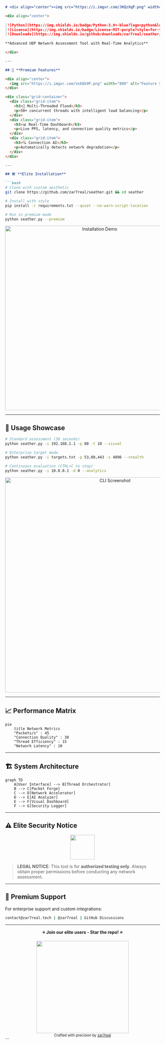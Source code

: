 ```markdown
# <div align="center"><img src="https://i.imgur.com/JKQzXqP.png" width="80"> SEATHER</div>

<div align="center">
  
[![Python](https://img.shields.io/badge/Python-3.8+-blue?logo=python&logoColor=white&style=for-the-badge)](https://python.org)
[![License](https://img.shields.io/badge/License-MIT-purple?style=for-the-badge)](LICENSE)
[![Downloads](https://img.shields.io/github/downloads/zar7real/seather/total?color=green&style=for-the-badge)](https://github.com/zar7real/seather/releases)
  
**Advanced UDP Network Assessment Tool with Real-Time Analytics**

</div>

---

## 🌟 **Premium Features**

<div align="center">
  <img src="https://i.imgur.com/Vx6Qk9P.png" width="800" alt="Feature Showcase">
</div>

<div class="grid-container">
  <div class="grid-item">
    <h3>🚀 Multi-Threaded Flood</h3>
    <p>50+ concurrent threads with intelligent load balancing</p>
  </div>
  <div class="grid-item">
    <h3>📊 Real-Time Dashboard</h3>
    <p>Live PPS, latency, and connection quality metrics</p>
  </div>
  <div class="grid-item">
    <h3>🔍 Connection AI</h3>
    <p>Automatically detects network degradation</p>
  </div>
</div>

---

## 🛠 **Elite Installation**

```bash
# Clone with custom aesthetic
git clone https://github.com/zar7real/seather.git && cd seather

# Install with style
pip install -r requirements.txt --quiet --no-warn-script-location

# Run in premium mode
python seather.py --premium
```

<div align="center">
  <img src="https://i.imgur.com/L9QmR3S.gif" width="600" alt="Installation Demo">
</div>

---

## 💎 **Usage Showcase**

```bash
# Standard assessment (30 seconds)
python seather.py -i 192.168.1.1 -p 80 -t 10 --visual

# Enterprise target mode
python seather.py -i targets.txt -p 53,80,443 -s 4096 --stealth

# Continuous evaluation (CTRL+C to stop)
python seather.py -i 10.0.0.1 -d 0 --analytics
```

<div align="center">
  <img src="https://i.imgur.com/M9QmR3S.png" width="700" alt="CLI Screenshot">
</div>

---

## 📈 **Performance Matrix**

```mermaid
pie
    title Network Metrics
    "Packets/s" : 45
    "Connection Quality" : 30
    "Thread Efficiency" : 15
    "Network Latency" : 10
```

---

## 🏗 **System Architecture**

```mermaid
graph TD
    A[User Interface] --> B[Thread Orchestrator]
    B --> C[Packet Forge]
    C --> D[Network Accelerator]
    D --> E[AI Analyzer]
    E --> F[Visual Dashboard]
    F --> G[Security Logger]
```

---

## ⚠ **Elite Security Notice**

<div align="center">
  <img src="https://i.imgur.com/P9QmR3S.png" width="80">
</div>

> **LEGAL NOTICE**: This tool is for **authorized testing only**. Always obtain proper permissions before conducting any network assessment.

---

## 🎩 **Premium Support**

For enterprise support and custom integrations:

```bash
contact@zar7real.tech | @zar7real | GitHub Discussions
```

---

<div align="center">

**⭐ Join our elite users - Star the repo! ⭐**

<img src="https://i.imgur.com/N9QmR3S.png" width="300">
<br>
<sub>Crafted with precision by <a href="https://github.com/zar7real">zar7real</a></sub>

</div>
```
